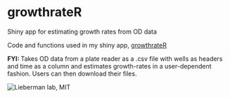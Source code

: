 # growthrateR
Shiny app for estimating growth rates from OD data

Code and functions used in my shiny app, <a href="https://vedomics.shinyapps.io/growthrateR/?_ga=2.57990767.435307508.1613752576-912579947.1611334819"> growthrateR </a>

<strong> FYI: </strong> Takes OD data from a plate reader as a .csv file with wells as headers and time as a column and estimates growth-rates in a user-dependent fashion. Users can then download their files. 

![Lieberman lab, MIT](../main/www/lieb.png)
